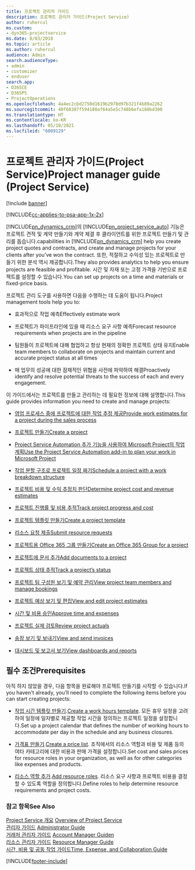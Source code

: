 ```yaml
---
title: 프로젝트 관리자 가이드
description: 프로젝트 관리자 가이드(Project Service)
author: ruhercul
ms.custom:
- dyn365-projectservice
ms.date: 8/03/2018
ms.topic: article
ms.author: ruhercul
audience: Admin
search.audienceType:
- admin
- customizer
- enduser
search.app:
- D365CE
- D365PS
- ProjectOperations
ms.openlocfilehash: 4a4ec2cbd2750d1619b2970d97b321f4b89a2262
ms.sourcegitcommit: 40f68387f594180af64a5e5c748b6efa188bd300
ms.translationtype: HT
ms.contentlocale: ko-KR
ms.lasthandoff: 05/10/2021
ms.locfileid: "6009129"
---
```

# <a name="project-manager-guide-project-service"></a><span data-ttu-id="92210-103">프로젝트 관리자 가이드(Project Service)</span><span class="sxs-lookup"><span data-stu-id="92210-103">Project manager guide (Project Service)</span></span>

[!include [banner](../includes/psa-now-project-operations.md)]

[!INCLUDE[cc-applies-to-psa-app-1x-2x](../includes/cc-applies-to-psa-app-1x-2x.md)]

[!INCLUDE[pn_dynamics_crm](../includes/pn-dynamics-crm.md)]<span data-ttu-id="92210-104">의 [!INCLUDE[pn_project_service_auto](../includes/pn-project-service-auto.md)] 기능은 프로젝트 견적 및 계약 만들기와 계약 체결 후 클라이언트를 위한 프로젝트 만들기 및 관리를 돕습니다.</span><span class="sxs-lookup"><span data-stu-id="92210-104">capabilities in [!INCLUDE[pn_dynamics_crm](../includes/pn-dynamics-crm.md)] help you create project quotes and contracts, and create and manage projects for your clients after you’ve won the contract.</span></span> <span data-ttu-id="92210-105">또한, 적절하고 수익성 있는 프로젝트로 만들기 위한 분석 역시 제공합니다.</span><span class="sxs-lookup"><span data-stu-id="92210-105">They also provides analytics to help you ensure projects are feasible and profitable.</span></span> <span data-ttu-id="92210-106">시간 및 자재 또는 고정 가격을 기반으로 프로젝트를 설정할 수 있습니다.</span><span class="sxs-lookup"><span data-stu-id="92210-106">You can set up projects on a time and materials or fixed-price basis.</span></span>  
  
 <span data-ttu-id="92210-107">프로젝트 관리 도구를 사용하면 다음을 수행하는 데 도움이 됩니다.</span><span class="sxs-lookup"><span data-stu-id="92210-107">Project management tools help you to:</span></span>  
  
-   <span data-ttu-id="92210-108">효과적으로 작업 예측</span><span class="sxs-lookup"><span data-stu-id="92210-108">Effectively estimate work</span></span>  
  
-   <span data-ttu-id="92210-109">프로젝트가 파이프라인에 있을 때 리소스 요구 사항 예측</span><span class="sxs-lookup"><span data-stu-id="92210-109">Forecast resource requirements when projects are in the pipeline</span></span>  
  
-   <span data-ttu-id="92210-110">팀원들이 프로젝트에 대해 협업하고 항상 현재의 정확한 프로젝트 상태 유지</span><span class="sxs-lookup"><span data-stu-id="92210-110">Enable team members to collaborate on projects and maintain current and accurate project status at all times</span></span>  
  
-   <span data-ttu-id="92210-111">매 업무의 성공에 대한 잠재적인 위협을 사전에 파악하여 해결</span><span class="sxs-lookup"><span data-stu-id="92210-111">Proactively identify and resolve potential threats to the success of each and every engagement.</span></span>  
  
<span data-ttu-id="92210-112">이 가이드에서는 프로젝트를 만들고 관리하는 데 필요한 정보에 대해 설명합니다.</span><span class="sxs-lookup"><span data-stu-id="92210-112">This guide provides information you need to create and manage projects:</span></span>  
  
-   [<span data-ttu-id="92210-113">영업 프로세스 중에 프로젝트에 대한 작업 추정 제공</span><span class="sxs-lookup"><span data-stu-id="92210-113">Provide work estimates for a project during the sales process</span></span>](../psa/provide-estimates-project-during-sales-process.md)  
  
-   [<span data-ttu-id="92210-114">프로젝트 만들기</span><span class="sxs-lookup"><span data-stu-id="92210-114">Create a project</span></span>](../psa/create-project.md)  
  
-   [<span data-ttu-id="92210-115">Project Service Automation 추가 기능을 사용하여 Microsoft Project의 작업 계획</span><span class="sxs-lookup"><span data-stu-id="92210-115">Use the Project Service Automation add-in to plan your work in Microsoft Project</span></span>](../psa/add-plan-work-microsoft-project.md)  
  
-   [<span data-ttu-id="92210-116">작업 분할 구조로 프로젝트 일정 짜기</span><span class="sxs-lookup"><span data-stu-id="92210-116">Schedule a project with a work breakdown structure</span></span>](../psa/schedule-project-work-breakdown-structure.md)  
  
-   [<span data-ttu-id="92210-117">프로젝트 비용 및 수익 추정치 판단</span><span class="sxs-lookup"><span data-stu-id="92210-117">Determine project cost and revenue estimates</span></span>](../psa/determine-project-cost-revenue-estimates.md)  
  
-   [<span data-ttu-id="92210-118">프로젝트 진행률 및 비용 추적</span><span class="sxs-lookup"><span data-stu-id="92210-118">Track project progress and cost</span></span>](../psa/track-project-progress-cost.md)  
  
-   [<span data-ttu-id="92210-119">프로젝트 템플릿 만들기</span><span class="sxs-lookup"><span data-stu-id="92210-119">Create a project template</span></span>](../psa/create-project-template.md)  
  
-   [<span data-ttu-id="92210-120">리소스 요청 제출</span><span class="sxs-lookup"><span data-stu-id="92210-120">Submit resource requests</span></span>](../psa/submit-resource-requests.md)  
  
-   [<span data-ttu-id="92210-121">프로젝트용 Office 365 그룹 만들기</span><span class="sxs-lookup"><span data-stu-id="92210-121">Create an Office 365 Group for a project</span></span>](../psa/create-office-365-group-project.md)  
  
-   [<span data-ttu-id="92210-122">프로젝트에 문서 추가</span><span class="sxs-lookup"><span data-stu-id="92210-122">Add documents to a project</span></span>](../psa/add-documents-project.md)  
  
-   [<span data-ttu-id="92210-123">프로젝트 상태 추적</span><span class="sxs-lookup"><span data-stu-id="92210-123">Track a project’s status</span></span>](../psa/track-project-status.md)  
  
-   [<span data-ttu-id="92210-124">프로젝트 팀 구성원 보기 및 예약 관리</span><span class="sxs-lookup"><span data-stu-id="92210-124">View project team members and manage bookings</span></span>](../psa/view-project-team-members-manage-bookings.md)  
  
-   [<span data-ttu-id="92210-125">프로젝트 예상 보기 및 편집</span><span class="sxs-lookup"><span data-stu-id="92210-125">View and edit project estimates</span></span>](../psa/view-edit-project-estimates.md)  
  
-   [<span data-ttu-id="92210-126">시간 및 비용 승인</span><span class="sxs-lookup"><span data-stu-id="92210-126">Approve time and expenses</span></span>](../psa/approve-time-expenses.md)  
  
-   [<span data-ttu-id="92210-127">프로젝트 실제 검토</span><span class="sxs-lookup"><span data-stu-id="92210-127">Review project actuals</span></span>](../psa/review-project-actuals.md)  
  
-   [<span data-ttu-id="92210-128">송장 보기 및 보내기</span><span class="sxs-lookup"><span data-stu-id="92210-128">View and send invoices</span></span>](../psa/view-send-invoices.md)  
  
-   [<span data-ttu-id="92210-129">대시보드 및 보고서 보기</span><span class="sxs-lookup"><span data-stu-id="92210-129">View dashboards and reports</span></span>](../psa/view-dashboards-reports.md)  
  
## <a name="prerequisites"></a><span data-ttu-id="92210-130">필수 조건</span><span class="sxs-lookup"><span data-stu-id="92210-130">Prerequisites</span></span>  
 <span data-ttu-id="92210-131">아직 하지 않았을 경우, 다음 항목을 완료해야 프로젝트 만들기를 시작할 수 있습니다.</span><span class="sxs-lookup"><span data-stu-id="92210-131">If you haven't already, you’ll need to complete the following items before you can start creating projects:</span></span>  
  
-   <span data-ttu-id="92210-132">[작업 시간 템플릿 만들기](../psa/create-work-hours-template.md).</span><span class="sxs-lookup"><span data-stu-id="92210-132">[Create a work hours template](../psa/create-work-hours-template.md).</span></span> <span data-ttu-id="92210-133">모든 휴무 일정을 고려하여 일정에 일자별로 제공할 작업 시간을 정의하는 프로젝트 일정을 설정합니다.</span><span class="sxs-lookup"><span data-stu-id="92210-133">Set up a project calendar that defines the number of working hours to accommodate per day in the schedule and any business closures.</span></span>  
  
-   <span data-ttu-id="92210-134">[가격표 만들기](../psa/create-price-list.md).</span><span class="sxs-lookup"><span data-stu-id="92210-134">[Create a price list](../psa/create-price-list.md).</span></span> <span data-ttu-id="92210-135">조직에서의 리소스 역할과 비용 및 제품 등의 여타 카테고리에 대한 비용과 판매 가격을 설정합니다.</span><span class="sxs-lookup"><span data-stu-id="92210-135">Set cost and sales prices for resource roles in your organization, as well as for other categories like expenses and products.</span></span>  
  
-   <span data-ttu-id="92210-136">[리소스 역할 추가](../psa/add-resource-roles.md).</span><span class="sxs-lookup"><span data-stu-id="92210-136">[Add resource roles](../psa/add-resource-roles.md).</span></span> <span data-ttu-id="92210-137">리소스 요구 사항과 프로젝트 비용을 결정할 수 있도록 역할을 정의합니다.</span><span class="sxs-lookup"><span data-stu-id="92210-137">Define roles to help determine resource requirements and project costs.</span></span>  
  
### <a name="see-also"></a><span data-ttu-id="92210-138">참고 항목</span><span class="sxs-lookup"><span data-stu-id="92210-138">See Also</span></span>  
 <span data-ttu-id="92210-139">[Project Service 개요](../psa/overview.md) </span><span class="sxs-lookup"><span data-stu-id="92210-139">[Overview of Project Service](../psa/overview.md) </span></span>  
 <span data-ttu-id="92210-140">[관리자 가이드](../psa/admin-guide.md) </span><span class="sxs-lookup"><span data-stu-id="92210-140">[Administrator Guide](../psa/admin-guide.md) </span></span>  
 <span data-ttu-id="92210-141">[거래처 관리자 가이드](../psa/account-manager-guide.md) </span><span class="sxs-lookup"><span data-stu-id="92210-141">[Account Manager Guiden](../psa/account-manager-guide.md) </span></span>  
 <span data-ttu-id="92210-142">[리소스 관리자 가이드](../psa/resource-manager-guide.md) </span><span class="sxs-lookup"><span data-stu-id="92210-142">[Resource Manager Guide](../psa/resource-manager-guide.md) </span></span>  
 [<span data-ttu-id="92210-143">시간, 비용 및 공동 작업 가이드</span><span class="sxs-lookup"><span data-stu-id="92210-143">Time, Expense, and Collaboration Guide</span></span>](../psa/time-expense-collaboration-guide.md)



[!INCLUDE[footer-include](../includes/footer-banner.md)]
